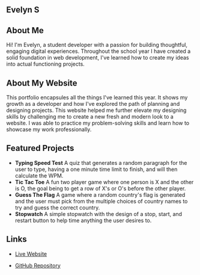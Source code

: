 ## Evelyn S

## About Me
Hi! I'm Evelyn, a student developer with a passion for building thoughtful, engaging digital experiences. Throughout the school year I have created a solid foundation in web development, I've learned how to create my ideas into actual functioning projects.

## About My Website
This portfolio encapsules all the things I've learned this year. It shows my growth as a developer and how I've explored the path of planning and designing projects. This website helped me further elevate my designing skills by challenging me to create a new fresh and modern look to a website. I was able to practice my problem-solving skills and learn how to showcase my work professionally.

## Featured Projects

- **Typing Speed Test**
  A quiz that generates a random paragraph for the user to type, having a one minute time limit to finish, and will then calculate the WPM.
- **Tic Tac Toe**
  A fun two player game where one person is X and the other is O, the goal being to get a row of X's or O's before the other player.
- **Guess The Flag**
  A game where a random country's flag is generated and the user must pick from the multiple choices of country names to try and guess the correct country.
- **Stopwatch**
  A simple stopwatch with the design of a stop, start, and restart button to help time anything the user desires to.

## Links

- [Live Website](https://evelynsanchezl.github.io/final-project-portfolio/)

- [GitHub Repository](https://github.com/EvelynSanchezL/final-project-portfolio)

